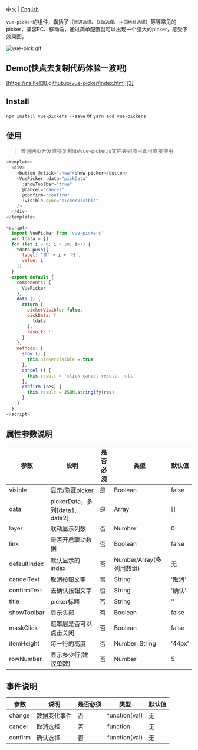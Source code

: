 中文 | [English](https://github.com/naihe138/vue-picker/blob/master/README-en.md)


`vue-picker`的组件，囊括了（`普通选择`、`联动选择`、`中国地址选择`）等等常见的picker，兼容PC、移动端，通过简单配置就可以出现一个强大的picker，感受下效果图。


![vue-pick.gif][1]


## Demo(快点去复制代码体验一波吧)

[https://naihe138.github.io/vue-picker/index.html][3]


## Install

`npm install vue-pickers --save` or `yarn add vue-pickers`


## 使用

> 普通网页开发直接复制lib/vue-picker.js文件夹到项目即可直接使用

````javascript
<template>
  <div>
    <button @click="show">show picker</button>
    <VuePicker :data="pickData"
      :showToolbar="true"
      @cancel="cancel"
      @confirm="confirm"
      :visible.sync="pickerVisible"
    />
  </div>
</template>

<script>
  import VuePicker from 'vue-pickers'
  var tdata = []
  for (let i = 0; i < 20; i++) {
    tdata.push({
      label: '第' + i + '行',
      value: i
    })
  }
  export default {
    components: {
      VuePicker
    },
    data () {
      return {
        pickerVisible: false,
        pickData: [
          tdata
        ],
        result: ''
      }
    },
    methods: {
      show () {
        this.pickerVisible = true
      },
      cancel () {
        this.result = 'click cancel result: null'
      },
      confirm (res) {
        this.result = JSON.stringify(res)
      }
    }
  }
</script>
````

## 属性参数说明

参数 | 说明 | 是否必须 | 类型 |默认值
---- | --- | --- | --- | ---
visible | 显示/隐藏picker | 是 | Boolean | false
data | pickerData，多列[data1, data2]  | 是 | Array | []
layer | 联动显示列数  | 否 | Number | 0
link | 是否开启联动数据  | 否 | Boolean | false
defaultIndex | 默认显示的index  | 否 | Number/Array(多列用数组) | 无
cancelText | 取消按钮文字  | 否 | String | '取消'
confirmText | 去确认按钮文字  | 否 | String | '确认'
title | picker标题  | 否 | String | ''
showToolbar | 显示头部  | 否 | Boolean | false
maskClick | 遮罩层是否可以点击关闭  | 否 | Boolean | false
itemHeight | 每一行的高度 | 否 | Number, String | '44px'
rowNumber | 显示多少行(建议单数) | 否 | Number | 5

## 事件说明

参数 | 说明 | 是否必须 | 类型 |默认值
---- | --- | --- | --- | ---
change | 数据变化事件 | 否 | function(val) | 无
cancel | 取消选择 | 否 | function | 无
confirm | 确认选择  | 否 | function(val) | 无


[1]: http://ypimg.naice.me/vue-picker.gif
[3]: https://naihe138.github.io/vue-picker/index.html
